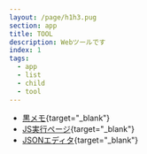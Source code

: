 ```yaml
---
layout: /page/h1h3.pug
section: app
title: TOOL
description: Webツールです
index: 1
tags:
  - app
  - list
  - child
  - tool
---
```


- [黒メモ](/app/tool/bn){target="_blank"}
- [JS実行ページ](/app/tool/js.html){target="_blank"}
- [JSONエディタ](/app/tool/jed.html){target="_blank"}